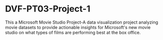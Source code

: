 # DVF-PT03-Project-1
This a Microsoft Movie  Studio Project-A data visualization project analyzing movie datasets to provide actionable insights for Microsoft's new movie studio on what types of films are performing best at the box office.
